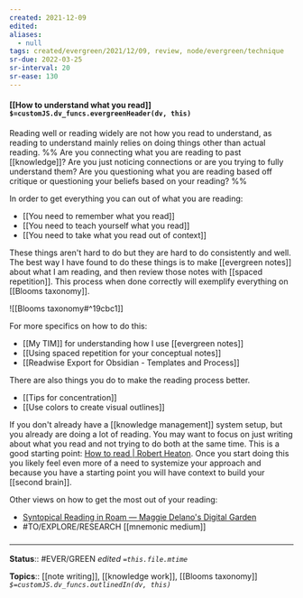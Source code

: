 ```yaml
---
created: 2021-12-09 
edited: 
aliases:
  - null
tags: created/evergreen/2021/12/09, review, node/evergreen/technique 
sr-due: 2022-03-25
sr-interval: 20
sr-ease: 130
---
```


#### [[How to understand what you read]] `$=customJS.dv_funcs.evergreenHeader(dv, this)`

Reading well or reading widely are not
how you read to understand, as
reading to understand mainly relies on doing things other than actual reading.
%%
Are you connecting what you are reading to past [[knowledge]]?
Are you just noticing connections or are you trying to fully understand them?
Are you questioning what you are reading based off critique or questioning your beliefs based on your reading?
%%

In order to get everything you can out of what you are reading:
- [[You need to remember what you read]]
- [[You need to teach yourself what you read]]
- [[You need to take what you read out of context]]

These things aren't hard to do but they are hard to do consistently and well.
The best way I have found to do these things is to make [[evergreen notes]] about what I am reading,
and then review those notes with [[spaced repetition]].
This process when done correctly will exemplify everything on [[Blooms taxonomy]].

![[Blooms taxonomy#^19cbc1]]

For more specifics on how to do this:
- [[My TIM]] for understanding how I use [[evergreen notes]]
- [[Using spaced repetition for your conceptual notes]]
- [[Readwise Export for Obsidian - Templates and Process]]

There are also things you do to make the reading process better.
- [[Tips for concentration]]
- [[Use colors to create visual outlines]] 

If you don't already have a [[knowledge management]] system setup, but you already are doing a lot of reading. You may want to focus on just writing about what you read and not trying to do both at the same time. 
This is a good starting point: [How to read | Robert Heaton](https://robertheaton.com/2018/06/25/how-to-read/).
Once you start doing this you likely feel even more of a need to systemize your approach and because you have a starting point you will have context to build your [[second brain]].

Other views on how to get the most out of your reading:
- [Syntopical Reading in Roam — Maggie Delano's Digital Garden](https://www.maggiedelano.com/garden/syntopical-reading-in-roam)
- #TO/EXPLORE/RESEARCH  [[mnemonic medium]]

### <hr class="footnote"/>

**Status**:: #EVER/GREEN 
*edited `=this.file.mtime`*

**Topics**::  [[note writing]], [[knowledge work]], [[Blooms taxonomy]]
*`$=customJS.dv_funcs.outlinedIn(dv, this)`*
